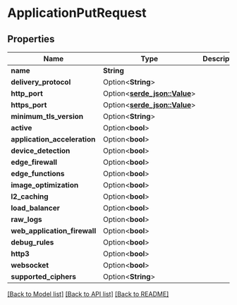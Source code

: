 # ApplicationPutRequest

## Properties

Name | Type | Description | Notes
------------ | ------------- | ------------- | -------------
**name** | **String** |  | 
**delivery_protocol** | Option<**String**> |  | [optional]
**http_port** | Option<[**serde_json::Value**](.md)> |  | [optional]
**https_port** | Option<[**serde_json::Value**](.md)> |  | [optional]
**minimum_tls_version** | Option<**String**> |  | [optional]
**active** | Option<**bool**> |  | [optional]
**application_acceleration** | Option<**bool**> |  | [optional]
**device_detection** | Option<**bool**> |  | [optional]
**edge_firewall** | Option<**bool**> |  | [optional]
**edge_functions** | Option<**bool**> |  | [optional]
**image_optimization** | Option<**bool**> |  | [optional]
**l2_caching** | Option<**bool**> |  | [optional]
**load_balancer** | Option<**bool**> |  | [optional]
**raw_logs** | Option<**bool**> |  | [optional]
**web_application_firewall** | Option<**bool**> |  | [optional]
**debug_rules** | Option<**bool**> |  | [optional]
**http3** | Option<**bool**> |  | [optional]
**websocket** | Option<**bool**> |  | [optional]
**supported_ciphers** | Option<**String**> |  | [optional]

[[Back to Model list]](../README.md#documentation-for-models) [[Back to API list]](../README.md#documentation-for-api-endpoints) [[Back to README]](../README.md)



